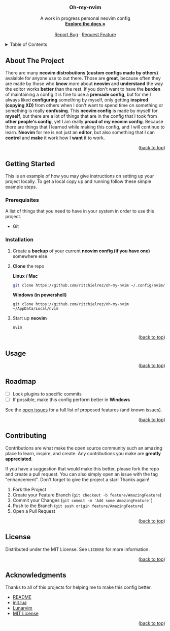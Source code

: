 <!-- Improved compatibility of back to top link: See: https://github.com/othneildrew/Best-README-Template/pull/73 -->
<a name="readme-top"></a>

<br />
<div align="center">
  <h3 align="center">Oh-my-nvim</h3>

  <p align="center">
    A work in progress personal neovim config
    <br />
    <a href="https://github.com/ritchielrez/oh-my-nvim"><strong>Explore the docs »</strong></a>
    <br />
    <br />
    <a href="https://github.com/ritchielrez/oh-my-nvim/issues">Report Bug</a>
    ·
    <a href="https://github.com/ritchielrez/oh-my-nvim/issues">Request Feature</a>
  </p>
</div>



<!-- TABLE OF CONTENTS -->
<details>
  <summary>Table of Contents</summary>
  <ol>
    <li>
      <a href="#about-the-project">About The Project</a>
    </li>
    <li>
      <a href="#getting-started">Getting Started</a>
      <ul>
        <li><a href="#prerequisites">Prerequisites</a></li>
        <li><a href="#installation">Installation</a></li>
      </ul>
    </li>
    <li><a href="#usage">Usage</a></li>
    <li><a href="#roadmap">Roadmap</a></li>
    <li><a href="#contributing">Contributing</a></li>
    <li><a href="#license">License</a></li>
    <li><a href="#acknowledgments">Acknowledgments</a></li>
  </ol>
</details>



<!-- ABOUT THE PROJECT -->
## About The Project

There are many **neovim distrobutions (custom configs made by others)** avalaible for anyone use to out there. Those are **great**, because often they are made by those 
who **know** more about **neovim** and **understand** the way the editor works **better** than the rest. If you don't want to have the **burden** of maintaining a config 
it is fine to use a **premade config**, but for me I always liked **configuring** something by myself, only getting **inspired (copying XD)** from others when I don't want 
to spend time on something or something is really **confusing**. This **neovim config** is made by myself for **myself**, but there are a lot of things that are in the config 
that I took from **other people's config**, yet I am really **proud of my neovim config**. Because there are things that I learned while making this config, and I will 
continue to learn. **Neovim** for me is not just an **editor**, but also something that I can **control** and **make** it work how I **want** it to work.

<p align="right">(<a href="#readme-top">back to top</a>)</p>



<!-- GETTING STARTED -->
## Getting Started

This is an example of how you may give instructions on setting up your project locally.
To get a local copy up and running follow these simple example steps.

### Prerequisites

A list of things that you need to have in your system in order to use this project.
* Git

### Installation


1. Create a **backup** of your current **neovim config (if you have one)** somewhere else
2. **Clone** the repo

   **Linux / Mac**
   ```sh
   git clone https://github.com/ritchielrez/oh-my-nvim ~/.config/nvim/
   ```  
   **Windows (in powershell)**
   ```pwsh
   git clone https://github.com/ritchielrez/oh-my-nvim ~/AppData/Local/nvim
   ```

3. Start up **neovim**
   ```sh
   nvim
   ```

<p align="right">(<a href="#readme-top">back to top</a>)</p>



<!-- USAGE EXAMPLES -->
## Usage

<p align="right">(<a href="#readme-top">back to top</a>)</p>



<!-- ROADMAP -->
## Roadmap

- [ ] Lock plugins to specific commits
- [ ] If possible, make this config perform better in **Windows**

See the [open issues](https://github.com/ritchielrez/oh-my-nvim/issues) for a full list of proposed features (and known issues).

<p align="right">(<a href="#readme-top">back to top</a>)</p>



<!-- CONTRIBUTING -->
## Contributing

Contributions are what make the open source community such an amazing place to learn, inspire, and create. Any contributions you make are **greatly appreciated**.

If you have a suggestion that would make this better, please fork the repo and create a pull request. You can also simply open an issue with the tag "enhancement".
Don't forget to give the project a star! Thanks again!

1. Fork the Project
2. Create your Feature Branch (`git checkout -b feature/AmazingFeature`)
3. Commit your Changes (`git commit -m 'Add some AmazingFeature'`)
4. Push to the Branch (`git push origin feature/AmazingFeature`)
5. Open a Pull Request

<p align="right">(<a href="#readme-top">back to top</a>)</p>



<!-- LICENSE -->
## License

Distributed under the MIT License. See `LICENSE` for more information.

<p align="right">(<a href="#readme-top">back to top</a>)</p>



<!-- ACKNOWLEDGMENTS -->
## Acknowledgments

Thanks to all of this projects for helping me to make this config better.

* [README](https://github.com/othneildrew/Best-README-Template)
* [init.lua](https://github.com/ThePrimeagen/init.lua)
* [Lunarvim](https://github.com/lunarvim/lunarvim)
* [MIT License](https://choosealicense.com/licenses/mit/)

<p align="right">(<a href="#readme-top">back to top</a>)</p>
